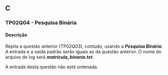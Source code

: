 ## C
### TP02Q04 - Pesquisa Binária
#### Descrição
Repita a questão anterior (TP02Q03), contudo, usando a ***Pesquisa Binária***.
A entrada e a saída padrão serão iguais as da questão anterior.
O nome do arquivo de log será ***matrícula_binaria.txt***.

A entrada desta questão não está ordenada.